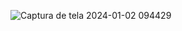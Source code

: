


 
![Captura de tela 2024-01-02 094429](https://github.com/Joaolserafim/Pokedex/assets/155446988/b08ddc4f-551f-49b6-8ddc-e96622649694)
